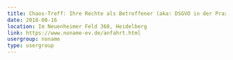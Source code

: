 ```yaml
---
title: Chaos-Treff: Ihre Rechte als Betroffener (aka: DSGVO in der Praxis)
date: 2018-08-16
location: Im Neuenheimer Feld 368, Heidelberg
link: https://www.noname-ev.de/anfahrt.html
usergroup: noname
type: usergroup
---
```

